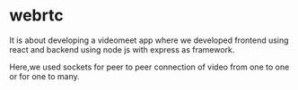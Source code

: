 # webrtc
It is about developing a videomeet app where we developed frontend using react and backend using node js with express as framework.

Here,we used sockets for peer to peer connection of video from one to one or for one to many.
